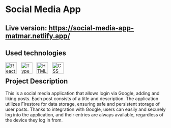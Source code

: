 # Social Media App
## Live version: https://social-media-app-matmar.netlify.app/ 
## Used technologies
[<img align="left" alt="React" width="36px" src="https://cdn.jsdelivr.net/gh/devicons/devicon/icons/react/react-original.svg" style="padding-right:10px;"/>][react.js]
[<img align="left" alt="TypeScript" width="36px" src="https://cdn.jsdelivr.net/gh/devicons/devicon/icons/typescript/typescript-original.svg" style="padding-right:10px;"/>][typescript]
[<img align="left" alt="HTML" width="36px" src="https://cdn.jsdelivr.net/gh/devicons/devicon/icons/html5/html5-original.svg" style="padding-right:10px;"/>][html]
[<img align="left" alt="CSS" width="36px" src="https://cdn.jsdelivr.net/gh/devicons/devicon/icons/css3/css3-original.svg" style="padding-right:10px;"/>][css]

<br>

## Project Description
This is a social media application that allows login via Google, adding and liking posts. Each post consists of a title and description. The application utilizes Firestore for data storage, ensuring safe and persistent storage of user posts. Thanks to integration with Google, users can easily and securely log into the application, and their entries are always available, regardless of the device they log in from.

[react.js]: https://en.wikipedia.org/wiki/React_(software)
[typescript]: https://en.wikipedia.org/wiki/TypeScript
[html]: https://en.wikipedia.org/wiki/HTML
[css]: https://en.wikipedia.org/wiki/CSS
